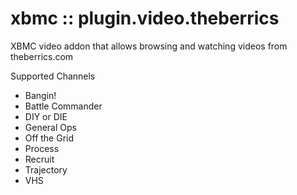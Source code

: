 xbmc :: plugin.video.theberrics
===============================

XBMC video addon that allows browsing and watching videos from theberrics.com

Supported Channels

* Bangin!
* Battle Commander
* DIY or DIE
* General Ops
* Off the Grid
* Process
* Recruit
* Trajectory
* VHS
